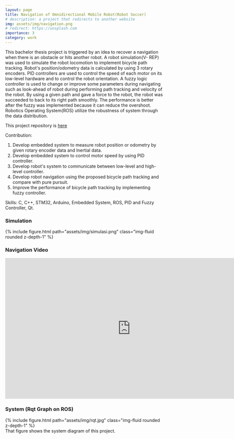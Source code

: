 ```yaml
---
layout: page
title: Navigation of Omnidirectional Mobile Robot(Robot Soccer)
# description: a project that redirects to another website
img: assets/img/navigation.png
# redirect: https://unsplash.com
importance: 3
category: work
---
```


This bachelor thesis project is triggered by an idea to recover a navigation when there is an obstacle or hits another robot. A robot simulation(V-
REP) was used to simulate the robot locomotion to implement bicycle path tracking. Robot's position/odometry data is calculated by using 3 rotary encoders. PID controllers are used to control the speed of each motor on its low-level hardware and to control the robot orientation. A fuzzy logic controller is used to change or improve some parameters during navigating such as look-ahead of robot during performing path
tracking and velocity of the robot. By using a given path and gave a force to the robot, the robot was succeeded to
back to its right path smoothly. The performance is better after the fuzzy was implemented because it can reduce
the overshoot. Robotics Operating System(ROS) utilize the robustness of system through the data distribution.

This project repository is [here](https://github.com/labiybafakh/FuzzyBicyclePathTracking)

Contribution:
1. Develop embedded system to measure robot position or odometry by given rotary encoder data and Inertial data.
2. Develop embedded system to control motor speed by using PID controller.
3. Develop robot's system to communicate between low-level and high-level controller.
4. Develop robot navigation using the proposed bicycle path tracking and compare with pure pursuit.
5. Improve the performance of bicycle path tracking by implementing fuzzy controller.

Skills: C, C++, STM32, Arduino, Embedded System, ROS, PID and Fuzzy Controller, Qt.

### Simulation
<div class="col-sm mt-3 mt-md-0" style="max-width: 560px; margin: auto;">
    {% include figure.html path="assets/img/simulasi.png" class="img-fluid rounded z-depth-1" %}
</div>

### Navigation Video
<div style="text-align: center;">
    <iframe width="800" height="450" src="https://www.youtube.com/embed/8nfgbyg1_oo?si=s4w6I5L58vYFpDCU" frameborder="0" allow="accelerometer; autoplay; clipboard-write; encrypted-media; gyroscope; picture-in-picture" allowfullscreen></iframe>
</div>


### System (Rqt Graph on ROS)
<div class="col-sm mt-3 mt-md-0" style="max-width: 560px; margin: auto;">
    {% include figure.html path="assets/img/rqt.jpg" class="img-fluid rounded z-depth-1" %}
</div>
That figure shows the system diagram of this project.